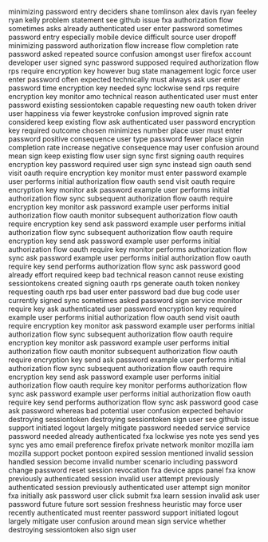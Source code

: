 minimizing password entry deciders shane tomlinson alex davis ryan feeley ryan kelly problem statement see github issue fxa authorization flow sometimes asks already authenticated user enter password sometimes password entry especially mobile device difficult source user dropoff minimizing password authorization flow increase flow completion rate password asked repeated source confusion amongst user firefox account developer user signed sync password supposed required authorization flow rps require encryption key however bug state management logic force user enter password often expected technically must always ask user enter password time encryption key needed sync lockwise send rps require encryption key monitor amo technical reason authenticated user must enter password existing sessiontoken capable requesting new oauth token driver user happiness via fewer keystroke confusion improved signin rate considered keep existing flow ask authenticated user password encryption key required outcome chosen minimizes number place user must enter password positive consequence user type password fewer place signin completion rate increase negative consequence may user confusion around mean sign keep existing flow user sign sync first signing oauth requires encryption key password required user sign sync instead sign oauth send visit oauth require encryption key monitor must enter password example user performs initial authorization flow oauth send visit oauth require encryption key monitor ask password example user performs initial authorization flow sync subsequent authorization flow oauth require encryption key monitor ask password example user performs initial authorization flow oauth monitor subsequent authorization flow oauth require encryption key send ask password example user performs initial authorization flow sync subsequent authorization flow oauth require encryption key send ask password example user performs initial authorization flow oauth require key monitor performs authorization flow sync ask password example user performs initial authorization flow oauth require key send performs authorization flow sync ask password good already effort required keep bad technical reason cannot reuse existing sessiontokens created signing oauth rps generate oauth token nonkey requesting oauth rps bad user enter password bad due bug code user currently signed sync sometimes asked password sign service monitor require key ask authenticated user password encryption key required example user performs initial authorization flow oauth send visit oauth require encryption key monitor ask password example user performs initial authorization flow sync subsequent authorization flow oauth require encryption key monitor ask password example user performs initial authorization flow oauth monitor subsequent authorization flow oauth require encryption key send ask password example user performs initial authorization flow sync subsequent authorization flow oauth require encryption key send ask password example user performs initial authorization flow oauth require key monitor performs authorization flow sync ask password example user performs initial authorization flow oauth require key send performs authorization flow sync ask password good case ask password whereas bad potential user confusion expected behavior destroying sessiontoken destroying sessiontoken sign user see github issue support initiated logout largely mitigate password needed service service password needed already authenticated fxa lockwise yes note yes send yes sync yes amo email preference firefox private network monitor mozilla iam mozilla support pocket pontoon expired session mentioned invalid session handled session become invalid number scenario including password change password reset session revocation fxa device apps panel fxa know previously authenticated session invalid user attempt previously authenticated session previously authenticated user attempt sign monitor fxa initially ask password user click submit fxa learn session invalid ask user password future future sort session freshness heuristic may force user recently authenticated must reenter password support initiated logout largely mitigate user confusion around mean sign service whether destroying sessiontoken also sign user